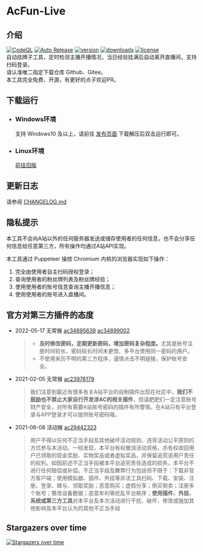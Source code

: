 # AcFun-Live  

## 介绍

[![CodeQL](https://github.com/shaww855/acfun-live/actions/workflows/codeql.yml/badge.svg)](https://github.com/shaww855/acfun-live/actions/workflows/codeql.yml)
[![Auto Release](https://github.com/shaww855/acfun-live/actions/workflows/auto-release.yml/badge.svg)](https://github.com/shaww855/acfun-live/actions/workflows/auto-release.yml)
[![version](https://img.shields.io/github/package-json/v/shaww855/acfun-live)](https://github.com/shaww855/acfun-live/tags)
[![downloads](https://img.shields.io/github/downloads/shaww855/acfun-live/total)](https://github.com/shaww855/acfun-live/releases)
[![license](https://img.shields.io/github/license/shaww855/acfun-live)](https://github.com/shaww855/acfun-live/blob/main/LICENSE)  
自动挂牌子工具，定时检测主播开播情况，当日经验挂满后自动离开直播间，支持扫码登录。  
请认准唯二指定下载仓库 Github、Gitee。  
本工具完全免费、开源，有更好的点子欢迎PR。

## 下载运行  

- ### Windows环境  

  支持 Windows10 及以上，请前往 [发布页面](https://github.com/shaww855/acfun-live/releases) 下载解压后双击运行即可。

- ### Linux环境  

  [前往旧版](https://github.com/shaww855/acfun-live/tree/v1.5.12)

## 更新日志  

请参阅 [CHANGELOG.md](https://github.com/shaww855/acfun-live/blob/main/CHANGELOG.md)

## 隐私提示

本工具不会向A站以外的任何服务器发送或储存使用者的任何信息，也不会分享任何信息给任意第三方，所有操作均通过A站API实现。  

本工具通过 Puppeteer 操控 Chromium 内核的浏览器实现如下操作：

  1. 完全由使用者自主扫码授权登录；  
  1. 查询使用者的粉丝牌列表及粉丝牌经验；  
  1. 使用使用者的账号信息查询主播开播信息；  
  1. 使用使用者的账号进入直播间。  

## 官方对第三方插件的态度  

- 2022-05-17 无常猴 [ac34895639](https://www.acfun.cn/a/ac34895639) [ac34899002](https://www.acfun.cn/a/ac34899002  
)
  >- <b>及时修改密码，定期更新密码，增加密码复杂程度。</b>尤其是账号注册时间较长、密码较长时间未更改、多平台使用同一密码的用户。
  >- 不使用来历不明的第三方程序，谨慎点击不明链接，保护账号安全。
- 2021-02-05 无常猴 [ac23978179](https://www.acfun.cn/a/ac23978179)  
  >我们注意到最近有很多有关A站平台的自制插件出现在社区中，<b>我们不鼓励也不禁止大家自行开发涉AC的相关插件</b>，但请肥肥们一定注意账号财产安全，对所有需要A站账号密码的插件有所警惕，在A站只有平台登录与APP登录才可以提供账号密码哦。  
- 2021-06-08 活动猴 [ac29442323](https://www.acfun.cn/a/ac29442323)  
  > 用户不得以任何不正当手段及其他破坏活动规则、违背活动公平原则的方式参与本活动。一经发现，本平台有权撤消活动资格，亦有权收回用户已领取的现金奖励、实物奖品或者虚拟奖品，并保留追究该用户责任的权利。如因前述不正当手段被本平台追究责任造成的损失，本平台不进行任何赔偿或补偿。不正当手段及舞弊行为包括但不限于：下载非官方客户端；使用模拟器、插件、外挂等非法工具扫码、下载、安装、注册、登录、赠与、领取奖励；恶意购买；虚假分享；倒买倒卖；注册多个账号；篡改设备数据；恶意牟利等扰乱平台秩序；<b>使用插件、外挂、系统或第三方工具</b>对本平台及本次活动进行干扰、破坏、修改或施加其他影响及本平台认为的其他不正当手段
  

## Stargazers over time

[![Stargazers over time](https://starchart.cc/shaww855/acfun-live.svg)](https://starchart.cc/shaww855/acfun-live)
